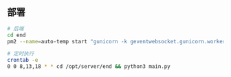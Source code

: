 <!--
 * @Author: fzf404
 * @Date: 2021-11-17 12:43:30
 * @LastEditTime: 2021-11-17 13:41:08
 * @Description: 说明
-->

## 部署
```bash
# 后端
cd end
pm2 --name=auto-temp start "gunicorn -k geventwebsocket.gunicorn.workers.GeventWebSocketWorker -w 1 app:app -b 0.0.0.0:8080"

# 定时执行
crontab -e
0 0 8,13,18 * * cd /opt/server/end && python3 main.py

```